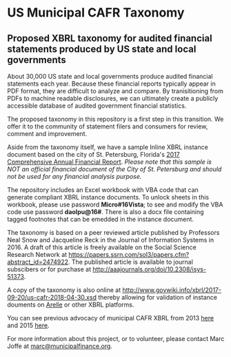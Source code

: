 # US Municipal CAFR Taxonomy
## Proposed XBRL taxonomy for audited financial statements produced by US state and local governments

About 30,000 US state and local governments produce audited financial statements each year. Because these financial reports typically appear in PDF format, they are difficult to analyze and compare. By tranisitioning from PDFs to machine readable disclosures, we can ultimately create a publicly accessible database of audited government financial statistics.

The proposed taxonomy in this repository is a first step in this transition. We offer it to the community of statement filers and consumers for review, comment and improvement.

Aside from the taxonomy itself, we have a sample Inline XBRL instance document based on the city of St. Petersburg, Florida's [2017 Comprehensive Annual Financial Report](http://www.stpete.org/city_departments/finance/docs/2017%20City%20of%20St.%20Petersburg%20CAFR_web.pdf). *Please note that this sample is NOT an official financial document of the City of St. Petersburg and should not be used for any financial analysis purpose.*

The repository includes an Excel workbook with VBA code that can generate compliant XBRL instance documents.  To unlock sheets in this workbook, please use password __Micro#16Vista__; to see and modify the VBA code use password __daolpu@16#__. There is also a docx file containing tagged footnotes that can be emedded in the instance document.

The taxonomy is based on a peer reviewed article published by Professors Neal Snow and Jacqueline Reck in the Journal of Information Systems in 2016. A draft of this article is freely available on the Social Science Research Network at https://papers.ssrn.com/sol3/papers.cfm?abstract_id=2474922. The published article is available to journal subscibers or for purchase at http://aaajournals.org/doi/10.2308/isys-51373.

A copy of the taxonomy is also online at http://www.govwiki.info/xbrl/2017-09-20/us-cafr-2018-04-30.xsd thereby allowing for validation of instance douments on [Arelle](http://www.arelle.org) or other XBRL platforms.

You can see previous advocacy of municipal CAFR XBRL from 2013 [here](http://tabbforum.com/opinions/the-case-for-muni-xbrl-bringing-municipal-financial-disclosure-into-the-21st-century) and 2015 [here](http://www.governing.com/gov-institute/voices/col-missing-information-municipal-bond-investors-need.html).

For more information about this project, or to volunteer, please contact Marc Joffe at marc@municipalfinance.org.
